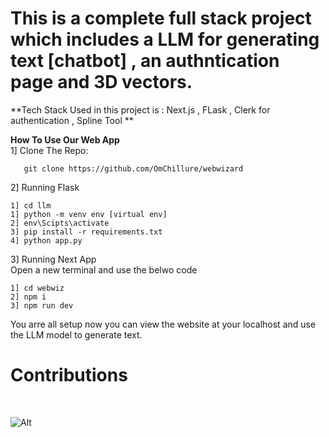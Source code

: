 # This is a complete full stack project which includes a LLM for generating text [chatbot] , an authntication page and 3D vectors.

**Tech Stack Used in this project is : Next.js , FLask , Clerk for authentication , Spline Tool **

**How To Use Our Web App**
<br />
1] Clone The Repo:
```
   git clone https://github.com/OmChillure/webwizard
```

2] Running Flask 
<br />
```
1] cd llm
1] python -m venv env [virtual env]
2] env\Scipts\activate
3] pip install -r requirements.txt
4] python app.py
```

3] Running Next App
<br />
Open a new terminal and use the belwo code
```
1] cd webwiz
2] npm i
3] npm run dev
```
You arre all setup now you can view the website at your localhost and use the LLM model to generate text.

# Contributions 
<br />

![Alt](https://repobeats.axiom.co/api/embed/a1f1af37358f7c00a738bed0943080b6d7b25912.svg "Repobeats analytics image")
